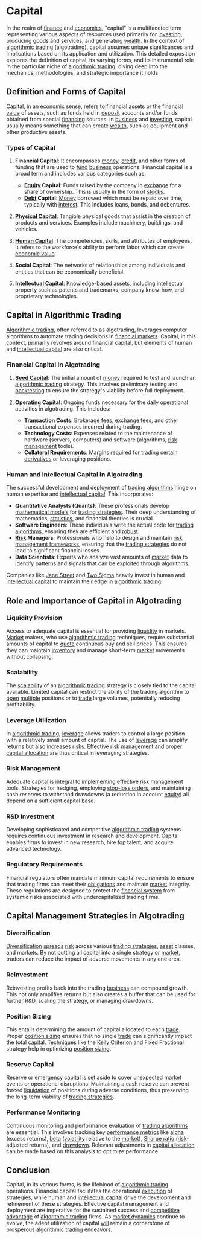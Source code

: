 # Capital

In the realm of [finance](../f/finance.md) and [economics](../e/economics.md), "capital" is a multifaceted term representing various aspects of resources used primarily for [investing](../i/investing.md), producing goods and services, and generating [wealth](../w/wealth.md). In the context of [algorithmic trading](../a/accountability.md) (algotrading), capital assumes unique significances and implications based on its application and utilization. This detailed exposition explores the definition of capital, its varying forms, and its instrumental role in the particular niche of [algorithmic trading](../a/accountability.md), diving deep into the mechanics, methodologies, and strategic importance it holds. 

## Definition and Forms of Capital

Capital, in an economic sense, refers to financial assets or the financial [value](../v/value.md) of assets, such as funds held in [deposit](../d/deposit.md) accounts and/or funds obtained from special [financing](../f/financing.md) sources. In [business](../b/business.md) and [investing](../i/investing.md), capital usually means something that can create [wealth](../w/wealth.md), such as equipment and other productive assets. 

### Types of Capital

1. **Financial Capital**: It encompasses [money](../m/money.md), [credit](../c/credit.md), and other forms of funding that are used to [fund](../f/fund.md) [business](../b/business.md) operations. Financial capital is a broad term and includes various categories such as:
   - **[Equity](../e/equity.md) Capital**: Funds raised by the company in [exchange](../e/exchange.md) for a share of ownership. This is usually in the form of [stocks](../s/stock.md).
   - **[Debt](../d/debt.md) Capital**: [Money](../m/money.md) borrowed which must be repaid over time, typically with [interest](../i/interest.md). This includes loans, bonds, and debentures.

2. **[Physical Capital](../p/physical_capital.md)**: Tangible physical goods that assist in the creation of products and services. Examples include machinery, buildings, and vehicles.

3. **[Human Capital](../h/human_capital.md)**: The competencies, skills, and attributes of employees. It refers to the workforce's ability to perform labor which can create [economic value](../e/economic_value.md).

4. **Social Capital**: The networks of relationships among individuals and entities that can be economically beneficial.

5. **[Intellectual Capital](../i/intellectual_capital.md)**: Knowledge-based assets, including intellectual property such as patents and trademarks, company know-how, and proprietary technologies.

## Capital in Algorithmic Trading

[Algorithmic trading](../a/accountability.md), often referred to as algotrading, leverages computer algorithms to automate trading decisions in [financial markets](../f/financial_market.md). Capital, in this context, primarily revolves around financial capital, but elements of human and [intellectual capital](../i/intellectual_capital.md) are also critical.

### Financial Capital in Algotrading

1. **[Seed Capital](../s/seed_capital.md)**: The initial amount of [money](../m/money.md) required to test and launch an [algorithmic trading](../a/accountability.md) strategy. This involves preliminary testing and [backtesting](../b/backtesting.md) to ensure the strategy's viability before full deployment.

2. **Operating Capital**: Ongoing funds necessary for the daily operational activities in algotrading. This includes:
   - **[Transaction Costs](../t/transaction_costs.md)**: Brokerage fees, [exchange](../e/exchange.md) fees, and other transactional expenses incurred during trading.
   - **Technology Costs**: Expenses related to the maintenance of hardware (servers, computers) and software (algorithms, [risk management](../r/risk_management.md) tools).
   - **[Collateral](../c/collateral.md) Requirements**: Margins required for trading certain [derivatives](../d/derivatives.md) or leveraging positions.

### Human and Intellectual Capital in Algotrading

The successful development and deployment of [trading algorithms](../t/trading_algorithms.md) hinge on human expertise and [intellectual capital](../i/intellectual_capital.md). This incorporates:
   - **Quantitative Analysts (Quants)**: These professionals develop [mathematical models](../m/mathematical_models_in_trading.md) for [trading strategies](../t/trading_strategies.md). Their deep understanding of mathematics, [statistics](../s/statistics.md), and financial theories is crucial.
   - **Software Engineers**: These individuals write the actual code for [trading algorithms](../t/trading_algorithms.md), ensuring they are efficient and [robust](../r/robust.md).
   - **[Risk](../r/risk.md) Managers**: Professionals who help to design and maintain [risk management frameworks](../r/risk_management_frameworks.md), ensuring that the [trading strategies](../t/trading_strategies.md) do not lead to significant financial losses.
   - **Data Scientists**: Experts who analyze vast amounts of [market](../m/market.md) data to identify patterns and signals that can be exploited through algorithms.
   
   Companies like [Jane Street](https://www.janestreet.com) and [Two Sigma](https://www.twosigma.com) heavily invest in human and [intellectual capital](../i/intellectual_capital.md) to maintain their edge in [algorithmic trading](../a/accountability.md).

## Role and Importance of Capital in Algotrading

### Liquidity Provision

Access to adequate capital is essential for providing [liquidity](../l/liquidity.md) in markets. [Market](../m/market.md) makers, who use [algorithmic trading](../a/accountability.md) techniques, require substantial amounts of capital to [quote](../q/quote.md) continuous buy and sell prices. This ensures they can maintain [inventory](../i/inventory.md) and manage short-term [market](../m/market.md) movements without collapsing.

### Scalability

The [scalability](../s/scalability.md) of an [algorithmic trading](../a/accountability.md) strategy is closely tied to the capital available. Limited capital can restrict the ability of the trading algorithm to [open](../o/open.md) [multiple](../m/multiple.md) positions or to [trade](../t/trade.md) large volumes, potentially reducing profitability. 

### Leverage Utilization

In [algorithmic trading](../a/accountability.md), [leverage](../l/leverage.md) allows traders to control a large position with a relatively small amount of capital. The use of [leverage](../l/leverage.md) can amplify returns but also increases risks. Effective [risk management](../r/risk_management.md) and proper [capital allocation](../c/capital_allocation.md) are thus critical in leveraging strategies.

### Risk Management

Adequate capital is integral to implementing effective [risk management](../r/risk_management.md) tools. Strategies for hedging, employing [stop-loss orders](../s/stop-loss_orders.md), and maintaining cash reserves to withstand drawdowns (a reduction in account [equity](../e/equity.md)) all depend on a sufficient capital base.

### R&D Investment

Developing sophisticated and competitive [algorithmic trading](../a/accountability.md) systems requires continuous investment in research and development. Capital enables firms to invest in new research, hire top talent, and acquire advanced technology. 

### Regulatory Requirements

Financial regulators often mandate minimum capital requirements to ensure that trading firms can meet their [obligations](../o/obligation.md) and maintain [market](../m/market.md) integrity. These regulations are designed to protect the [financial system](../f/financial_system.md) from systemic risks associated with undercapitalized trading firms.

## Capital Management Strategies in Algotrading

### Diversification

[Diversification](../d/diversification.md) [spreads](../s/spreads.md) [risk](../r/risk.md) across various [trading strategies](../t/trading_strategies.md), [asset](../a/asset.md) classes, and markets. By not putting all capital into a single strategy or [market](../m/market.md), traders can reduce the impact of adverse movements in any one area.

### Reinvestment 

Reinvesting profits back into the trading [business](../b/business.md) can compound growth. This not only amplifies returns but also creates a buffer that can be used for further R&D, scaling the strategy, or managing drawdowns.

### Position Sizing

This entails determining the amount of capital allocated to each [trade](../t/trade.md). Proper [position sizing](../p/position_sizing.md) ensures that no single [trade](../t/trade.md) can significantly impact the total capital. Techniques like the [Kelly Criterion](../k/kelly_criterion.md) and Fixed Fractional strategy help in optimizing [position sizing](../p/position_sizing.md).

### Reserve Capital

Reserve or emergency capital is set aside to cover unexpected [market](../m/market.md) events or operational disruptions. Maintaining a cash reserve can prevent forced [liquidation](../l/liquidation.md) of positions during adverse conditions, thus preserving the long-term viability of [trading strategies](../t/trading_strategies.md).

### Performance Monitoring

Continuous monitoring and performance evaluation of [trading algorithms](../t/trading_algorithms.md) are essential. This involves tracking key [performance metrics](../p/performance_metrics.md) like [alpha](../a/alpha.md) (excess returns), [beta](../b/beta.md) ([volatility](../v/volatility.md) relative to the [market](../m/market.md)), [Sharpe ratio](../s/sharpe_ratio.md) ([risk](../r/risk.md)-adjusted returns), and [drawdown](../d/drawdown.md). Relevant adjustments in [capital allocation](../c/capital_allocation.md) can be made based on this analysis to optimize performance.

## Conclusion

Capital, in its various forms, is the lifeblood of [algorithmic trading](../a/accountability.md) operations. Financial capital facilitates the operational [execution](../e/execution.md) of strategies, while human and [intellectual capital](../i/intellectual_capital.md) drive the development and refinement of these strategies. Effective capital management and deployment are imperative for the sustained success and [competitive advantage](../c/competitive_advantage.md) of [algorithmic trading](../a/accountability.md) firms. As [market dynamics](../m/market_dynamics.md) continue to evolve, the adept utilization of capital [will](../w/will.md) remain a cornerstone of prosperous [algorithmic trading](../a/accountability.md) endeavors.